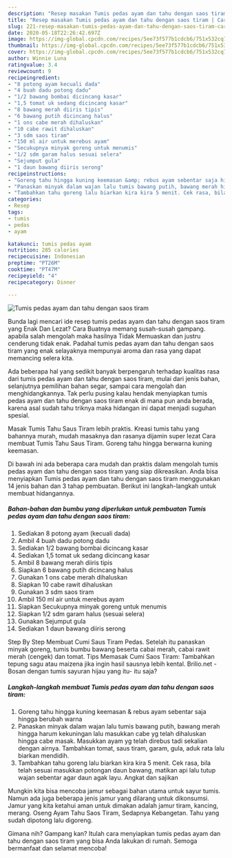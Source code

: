 ```yaml
---
description: "Resep masakan Tumis pedas ayam dan tahu dengan saos tiram | Cara Masak Tumis pedas ayam dan tahu dengan saos tiram Yang Sempurna"
title: "Resep masakan Tumis pedas ayam dan tahu dengan saos tiram | Cara Masak Tumis pedas ayam dan tahu dengan saos tiram Yang Sempurna"
slug: 221-resep-masakan-tumis-pedas-ayam-dan-tahu-dengan-saos-tiram-cara-masak-tumis-pedas-ayam-dan-tahu-dengan-saos-tiram-yang-sempurna
date: 2020-05-18T22:26:42.697Z
image: https://img-global.cpcdn.com/recipes/5ee73f577b1cdcb6/751x532cq70/tumis-pedas-ayam-dan-tahu-dengan-saos-tiram-foto-resep-utama.jpg
thumbnail: https://img-global.cpcdn.com/recipes/5ee73f577b1cdcb6/751x532cq70/tumis-pedas-ayam-dan-tahu-dengan-saos-tiram-foto-resep-utama.jpg
cover: https://img-global.cpcdn.com/recipes/5ee73f577b1cdcb6/751x532cq70/tumis-pedas-ayam-dan-tahu-dengan-saos-tiram-foto-resep-utama.jpg
author: Winnie Luna
ratingvalue: 3.4
reviewcount: 9
recipeingredient:
- "8 potong ayam kecuali dada"
- "4 buah dadu potong dadu"
- "1/2 bawang bombai dicincang kasar"
- "1,5 tomat uk sedang dicincang kasar"
- "8 bawang merah diiris tipis"
- "6 bawang putih dicincang halus"
- "1 ons cabe merah dihaluskan"
- "10 cabe rawit dihaluskan"
- "3 sdm saos tiram"
- "150 ml air untuk merebus ayam"
- "Secukupnya minyak goreng untuk menumis"
- "1/2 sdm garam halus sesuai selera"
- "Sejumput gula"
- "1 daun bawang diiris serong"
recipeinstructions:
- "Goreng tahu hingga kuning keemasan &amp; rebus ayam sebentar saja hingga berubah warna"
- "Panaskan minyak dalam wajan lalu tumis bawang putih, bawang merah hingga harum kekuningan lalu masukkan cabe yg telah dihaluskan hingga cabe masak. Masukkan ayam yg telah direbus tadi sekalian dengan airnya. Tambahkan tomat, saus tiram, garam, gula, aduk rata lalu biarkan mendidih."
- "Tambahkan tahu goreng lalu biarkan kira kira 5 menit. Cek rasa, bila telah sesuai masukkan potongan daun bawang, matikan api lalu tutup wajan sebentar agar daun agak layu. Angkat dan sajikan"
categories:
- Resep
tags:
- tumis
- pedas
- ayam

katakunci: tumis pedas ayam 
nutrition: 285 calories
recipecuisine: Indonesian
preptime: "PT26M"
cooktime: "PT47M"
recipeyield: "4"
recipecategory: Dinner

---
```



![Tumis pedas ayam dan tahu dengan saos tiram](https://img-global.cpcdn.com/recipes/5ee73f577b1cdcb6/751x532cq70/tumis-pedas-ayam-dan-tahu-dengan-saos-tiram-foto-resep-utama.jpg)

Bunda lagi mencari ide resep tumis pedas ayam dan tahu dengan saos tiram yang Enak Dan Lezat? Cara Buatnya memang susah-susah gampang. apabila salah mengolah maka hasilnya Tidak Memuaskan dan justru cenderung tidak enak. Padahal tumis pedas ayam dan tahu dengan saos tiram yang enak selayaknya mempunyai aroma dan rasa yang dapat memancing selera kita.

Ada beberapa hal yang sedikit banyak berpengaruh terhadap kualitas rasa dari tumis pedas ayam dan tahu dengan saos tiram, mulai dari jenis bahan, selanjutnya pemilihan bahan segar, sampai cara mengolah dan menghidangkannya. Tak perlu pusing kalau hendak menyiapkan tumis pedas ayam dan tahu dengan saos tiram enak di mana pun anda berada, karena asal sudah tahu triknya maka hidangan ini dapat menjadi suguhan spesial.

Masak Tumis Tahu Saus Tiram lebih praktis. Kreasi tumis tahu yang bahannya murah, mudah masaknya dan rasanya dijamin super lezat Cara membuat Tumis Tahu Saus Tiram. Goreng tahu hingga berwarna kuning keemasan.


Di bawah ini ada beberapa cara mudah dan praktis dalam mengolah tumis pedas ayam dan tahu dengan saos tiram yang siap dikreasikan. Anda bisa menyiapkan Tumis pedas ayam dan tahu dengan saos tiram menggunakan 14 jenis bahan dan 3 tahap pembuatan. Berikut ini langkah-langkah untuk membuat hidangannya.

<!--inarticleads1-->

##### Bahan-bahan dan bumbu yang diperlukan untuk pembuatan Tumis pedas ayam dan tahu dengan saos tiram:

1. Sediakan 8 potong ayam (kecuali dada)
1. Ambil 4 buah dadu potong dadu
1. Sediakan 1/2 bawang bombai dicincang kasar
1. Sediakan 1,5 tomat uk sedang dicincang kasar
1. Ambil 8 bawang merah diiris tipis
1. Siapkan 6 bawang putih dicincang halus
1. Gunakan 1 ons cabe merah dihaluskan
1. Siapkan 10 cabe rawit dihaluskan
1. Gunakan 3 sdm saos tiram
1. Ambil 150 ml air untuk merebus ayam
1. Siapkan Secukupnya minyak goreng untuk menumis
1. Siapkan 1/2 sdm garam halus (sesuai selera)
1. Gunakan Sejumput gula
1. Sediakan 1 daun bawang diiris serong


Step By Step Membuat Cumi Saus Tiram Pedas. Setelah itu panaskan minyak goreng, tumis bumbu bawang beserta cabai merah, cabai rawit merah (cengek) dan tomat. Tips Memasak Cumi Saos Tiram: Tambahkan tepung sagu atau maizena jika ingin hasil sausnya lebih kental. Brilio.net - Bosan dengan tumis sayuran hijau yang itu- itu saja? 

<!--inarticleads2-->

##### Langkah-langkah membuat Tumis pedas ayam dan tahu dengan saos tiram:

1. Goreng tahu hingga kuning keemasan &amp; rebus ayam sebentar saja hingga berubah warna
1. Panaskan minyak dalam wajan lalu tumis bawang putih, bawang merah hingga harum kekuningan lalu masukkan cabe yg telah dihaluskan hingga cabe masak. Masukkan ayam yg telah direbus tadi sekalian dengan airnya. Tambahkan tomat, saus tiram, garam, gula, aduk rata lalu biarkan mendidih.
1. Tambahkan tahu goreng lalu biarkan kira kira 5 menit. Cek rasa, bila telah sesuai masukkan potongan daun bawang, matikan api lalu tutup wajan sebentar agar daun agak layu. Angkat dan sajikan


Mungkin kita bisa mencoba jamur sebagai bahan utama untuk sayur tumis. Namun ada juga beberapa jenis jamur yang dilarang untuk dikonsumsi. Jamur yang kita ketahui aman untuk dimakan adalah jamur tiram, kancing, merang. Oseng Ayam Tahu Saos Tiram, Sedapnya Kebangetan. Tahu yang sudah dipotong lalu digoreng. 

Gimana nih? Gampang kan? Itulah cara menyiapkan tumis pedas ayam dan tahu dengan saos tiram yang bisa Anda lakukan di rumah. Semoga bermanfaat dan selamat mencoba!
